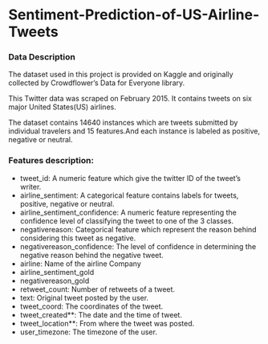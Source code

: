 # Sentiment-Prediction-of-US-Airline-Tweets

### Data Description
The dataset used in this project is provided on Kaggle and originally collected by Crowdflower’s Data for Everyone library.

This Twitter data was scraped on February 2015. It contains tweets on six major United States(US) airlines.

The dataset contains 14640 instances which are tweets submitted by individual travelers and 15 features.And each instance is labeled as positive, negative or neutral.

### Features description:

- tweet_id: A numeric feature which give the twitter ID of the tweet’s writer.
- airline_sentiment: A categorical feature contains labels for tweets, positive, negative or neutral.
- airline_sentiment_confidence: A numeric feature representing the confidence level of classifying the tweet to one of the 3 classes.
- negativereason: Categorical feature which represent the reason behind considering this tweet as negative.
- negativereason_confidence: The level of confidence in determining the negative reason behind the negative tweet.
- airline: Name of the airline Company
- airline_sentiment_gold
- negativereason_gold
- retweet_count: Number of retweets of a tweet.
- text: Original tweet posted by the user.
- tweet_coord: The coordinates of the tweet.
- tweet_created**: The date and the time of tweet.
- tweet_location**: From where the tweet was posted.
- user_timezone: The timezone of the user.

